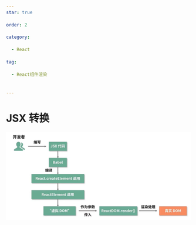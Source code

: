 ```yaml
---
star: true

order: 2

category:

  - React

tag:

  - React组件渲染


---
```




# JSX 转换

![image-20240410143142963](../../images/image-20240410143142963.png)

